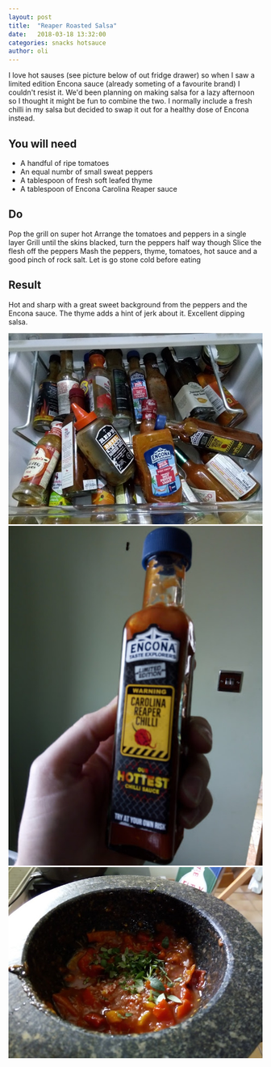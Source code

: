```yaml
---
layout: post
title:  "Reaper Roasted Salsa"
date:   2018-03-18 13:32:00
categories: snacks hotsauce 
author: oli
---
```


I love hot sauses (see picture below of out fridge drawer) so when I saw a limited edition Encona sauce (already someting of a favourite brand) I couldn't resist it.  We'd been planning on making salsa for a lazy afternoon so I thought it might be fun to combine the two.  I normally include a fresh chilli in my salsa but decided to swap it out for a healthy dose of Encona instead.

## You will need

* A handful of ripe tomatoes
* An equal numbr of small sweat peppers
* A tablespoon of fresh soft leafed thyme
* A tablespoon of Encona Carolina Reaper sauce

## Do

Pop the grill on super hot
Arrange the tomatoes and peppers in a single layer
Grill until the skins blacked, turn the peppers half way though
Slice the flesh off the peppers
Mash the peppers, thyme, tomatoes, hot sauce and a good pinch of rock salt. 
Let is go stone cold before eating


## Result

Hot and sharp with a great sweet background from the peppers and the Encona sauce.  The thyme adds a hint of jerk about it.  Excellent dipping salsa.



![Hot sauce drawer](/images/reaper-roasted-salsa/reaper-roasted-salsa_01.jpg)
![The new addition](/images/reaper-roasted-salsa/reaper-roasted-salsa_02.jpg)
![Finished salsa](/images/reaper-roasted-salsa/reaper-roasted-salsa_03.jpg)
